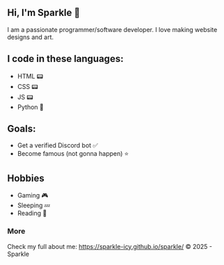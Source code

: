 ## Hi, I'm Sparkle 💖
I am a passionate programmer/software developer. I love making website designs and art.
## I code in these languages:
- HTML 📟
- CSS 📟
- JS 📟
- Python 🐍
## Goals:
- Get a verified Discord bot ✅
- Become famous (not gonna happen) ⭐
## Hobbies
- Gaming 🎮
- Sleeping 💤
- Reading 📕
### More
Check my full about me: https://sparkle-icy.github.io/sparkle/
© 2025 - Sparkle
